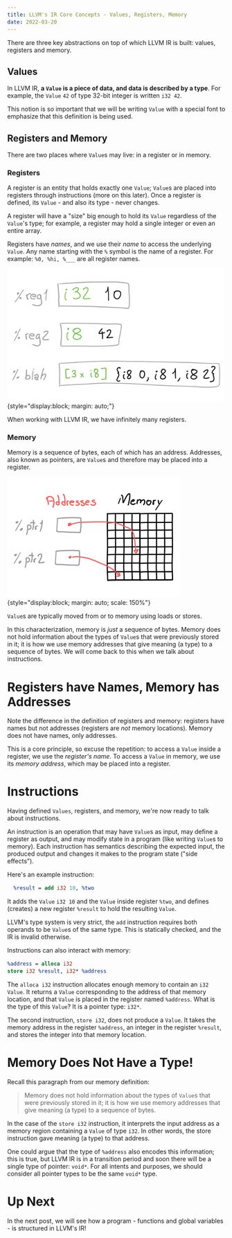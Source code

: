 ```yaml
---
title: LLVM's IR Core Concepts - Values, Registers, Memory
date: 2022-03-20
---
```


There are three key abstractions on top of which LLVM IR is built: values,
registers and memory.

## Values

In LLVM IR, **a `Value` is a piece of data, and data is described by a type**.
For example, the `Value` `42` of type 32-bit integer is written `i32 42`.

This notion is so important that we will be writing `Value` with a special font
to emphasize that this definition is being used.

## Registers and Memory

There are two places where `Value`s may live: in a register or in memory.

### Registers

A register is an entity that holds exactly one `Value`; `Value`s are placed
into registers through instructions (more on this later). Once a register is
defined, its `Value` - and also its type - never changes.

A register will have a "size" big enough to hold its `Value` regardless of the
`Value`'s type; for example, a register may hold a single integer or even an
entire array.

Registers have _names_, and we use their _name_ to access the underlying `Value`.
Any name starting with the `%` symbol is the name of a register. For example:
`%0, %hi, %___` are all register names.

![](registers.svg){style="display:block; margin: auto;"}

When working with LLVM IR, we have infinitely many registers.

### Memory

Memory is a sequence of bytes, each of which has an address. Addresses, also
known as pointers, are `Value`s and therefore may be placed into a register.

![](memory.svg){style="display:block; margin: auto; scale: 150%"}

`Value`s are typically moved from or to memory using loads or stores.

In this characterization, memory is _just_ a sequence of bytes. Memory does not
hold information about the types of `Value`s that were previously stored in it;
it is how we use memory addresses that give meaning (a type) to a sequence of
bytes. We will come back to this when we talk about instructions.

# Registers have Names, Memory has Addresses

Note the difference in the definition of registers and memory: registers have
names but not addresses (registers are _not_ memory locations). Memory does not
have names, only addresses.

This is a core principle, so excuse the repetition: to access a `Value` inside a
register, we use the _register's name_. To access a `Value` in memory, we
use its _memory address_, which may be placed into a register.


# Instructions

Having defined `Values`, registers, and memory, we're now ready to talk about
instructions.

An instruction is an operation that may have `Value`s as input, may define a
register as output, and may modify state in a program (like writing `Value`s to
memory). Each instruction has semantics describing the expected input, the
produced output and changes it makes to the program state ("side effects").

Here's an example instruction:

```llvm
  %result = add i32 10, %two
```

It adds the `Value` `i32 10` and the `Value` inside register `%two`, and defines
(creates) a new register `%result` to hold the resulting `Value`.

LLVM's type system is very strict, the `add` instruction requires both operands
to be `Value`s of the same type. This is statically checked, and the IR is
invalid otherwise.

Instructions can also interact with memory:

```llvm
%address = alloca i32
store i32 %result, i32* %address
```

The `alloca i32` instruction allocates enough memory to contain an `i32` `Value`.
It returns a `Value` corresponding to the address of that memory location, and
that `Value` is placed in the register named `%address`. What is the type of this
`Value`? It is a pointer type: `i32*`.

The second instruction, `store i32`, does not produce a `Value`. It takes the
memory address in the register `%address`, an integer in the register
`%result`, and stores the integer into that memory location.

# Memory Does Not Have a Type!

Recall this paragraph from our memory definition:

> Memory does not hold information about the types of `Value`s that were
> previously stored in it; it is how we use memory addresses that give meaning
> (a type) to a sequence of bytes.

In the case of the `store i32` instruction, it interprets the input address as
a memory region containing a `Value` of type `i32`. In other words, the store
instruction gave meaning (a type) to that address.

One could argue that the type of `%address` also encodes this information; this
is true, but LLVM IR is in a transition period and soon there will be a single
type of pointer: `void*`. For all intents and purposes, we should consider all
pointer types to be the same `void*` type.

# Up Next

In the next post, we will see how a program - functions and global variables -
is structured in LLVM's IR!
